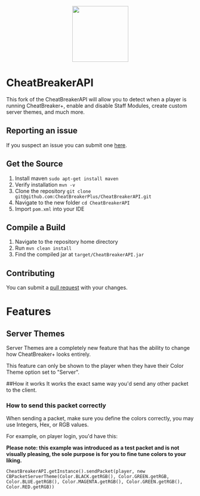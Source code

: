 
<p align="center">
    <img src="https://oldcheatbreaker.com/assets/images/CheatBreaker.gif" width="150" height="150"/>
</p>

# CheatBreakerAPI

This fork of the CheatBreakerAPI will allow you to detect when a player is running CheatBreaker+, enable and disable Staff Modules, create custom server themes, and much more.

## Reporting an issue

If you suspect an issue you can submit one [here](https://github.com/CheatBreakerPlus/CheatBreakerAPI/issues).

## Get the Source

1. Install maven `sudo apt-get install maven`
2. Verify installation `mvn -v`
3. Clone the repository `git clone git@github.com:CheatBreakerPlus/CheatBreakerAPI.git`
4. Navigate to the new folder `cd CheatBreakerAPI`
5. Import `pom.xml` into your IDE

## Compile a Build

1. Navigate to the repository home directory
2. Run `mvn clean install`
3. Find the compiled jar at `target/CheatBreakerAPI.jar`

## Contributing
You can submit a [pull request](https://github.com/CheatBreakerPlus/CheatBreakerAPI/pulls) with your changes.

# Features

## Server Themes

Server Themes are a completely new feature that has the ability to change how CheatBreaker+ looks entirely. 

This feature can only be shown to the player when they have their Color Theme option set to "Server".

##How it works
It works the exact same way you'd send any other packet to the client.

### How to send this packet correctly
When sending a packet, make sure you define the colors correctly, you may use Integers, Hex, or RGB values.

For example, on player login, you'd have this:

**Please note: this example was introduced as a test packet and is not visually pleasing, the sole purpose is for you to fine tune colors to your liking.**

`CheatBreakerAPI.getInstance().sendPacket(player, new CBPacketServerTheme(Color.BLACK.getRGB(), Color.GREEN.getRGB, Color.BLUE.getRGB(), Color.MAGENTA.getRGB(), Color.GREEN.getRGB(), Color.RED.getRGB))`